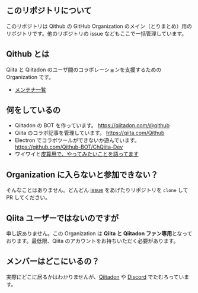## このリポジトリについて

このリポジトリは Qithub の GitHub Organization のメイン（とりまとめ）用のリポジトリです。他のリポジトリの issue などもここで一括管理しています。

## Qithub とは

Qiita と Qiitadon のユーザ間のコラボレーションを支援するための Organization です。

- [メンテナ一覧](https://github.com/orgs/Qithub-BOT/people)

## 何をしているの

- Qiitadon の BOT を作っています。 https://qiitadon.com/@qithub
- Qiita のコラボ記事を管理しています。 https://qiita.com/Qithub
- Electron でコラボツールができないか遊んでいます。 https://github.com/Qithub-BOT/ChQiita-Dev
- ワイワイと[皮算用で、やってみたいことを語ってます](https://github.com/Qithub-BOT/Qithub-ORG/issues/14)

## Organization に入らないと参加できない？

そんなことはありません。どんどん [issue](https://github.com/Qithub-BOT/Qithub-ORG/issues) をあげたりリポジトリを `clone` して PR してください。

## Qiita ユーザーではないのですが

申し訳ありません。この Organization は **Qiita と Qiitadon ファン専用**となっております。最低限、Qiita のアカウントをお持ちいただく必要があります。

## メンバーはどこにいるの？

実際にどこに居るかはわかりませんが、[Qiitadon](https://qiitadon.com) や [Discord](https://qiitadon.com/web/statuses/99552743138606410) でたむろっています。

